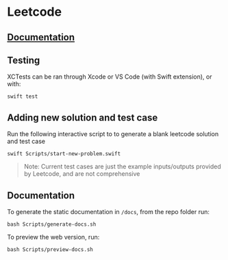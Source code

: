 # Leetcode

## [Documentation](https://rossmassey.github.io/leetcode/documentation/leetcode/)

## Testing

XCTests can be ran through Xcode or VS Code (with Swift extension), or with:

```
swift test
```

## Adding new solution and test case

Run the following interactive script to to generate a blank leetcode solution and test case

```
swift Scripts/start-new-problem.swift
```

> Note: Current test cases are just the example inputs/outputs provided by Leetcode, and are not comprehensive

## Documentation

To generate the static documentation in `/docs`, from the repo folder run:

```
bash Scripts/generate-docs.sh
```

To preview the web version, run:

```
bash Scripts/preview-docs.sh
```
